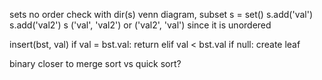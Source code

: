 sets no order
check with dir(s) venn diagram, subset
s = set()
s.add('val')
s.add('val2')
s
('val', 'val2') or ('val2', 'val') since it is unordered

insert(bst, val)
  if val = bst.val:
  return
  elif val < bst.val
    if null:
    create leaf
    
binary closer to merge sort vs quick sort?
